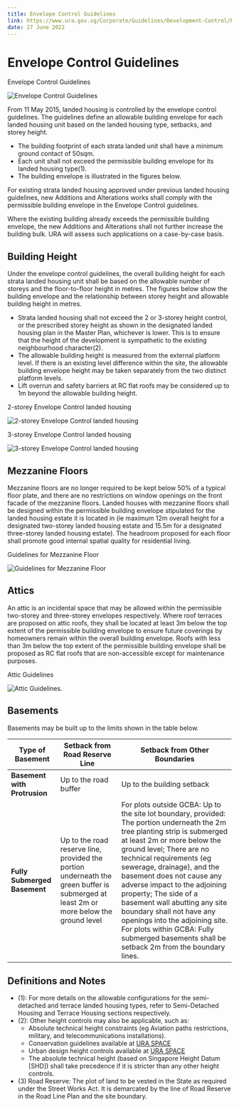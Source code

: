 ```yaml
---
title: Envelope Control Guidelines
link: https://www.ura.gov.sg/Corporate/Guidelines/Development-Control/Residential/Strata-Landed-Housing/EC
date: 27 June 2022
---
```


# Envelope Control Guidelines

Envelope Control Guidelines

![Envelope Control Guidelines](https://www.ura.gov.sg/-/media/Corporate/Guidelines/Development-control/Landed-Housing/SL05_Building_Envelope.jpg?h=100%25&w=100%25)

From 11 May 2015, landed housing is controlled by the envelope control guidelines. The guidelines define an allowable building envelope for each landed housing unit based on the landed housing type, setbacks, and storey height.

- The building footprint of each strata landed unit shall have a minimum ground contact of 50sqm.
- Each unit shall not exceed the permissible building envelope for its landed housing type(1).
- The building envelope is illustrated in the figures below.

For existing strata landed housing approved under previous landed housing guidelines, new Additions and Alterations works shall comply with the permissible building envelope in the Envelope Control guidelines.

Where the existing building already exceeds the permissible building envelope, the new Additions and Alterations shall not further increase the building bulk. URA will assess such applications on a case-by-case basis.

## Building Height

Under the envelope control guidelines, the overall building height for each strata landed housing unit shall be based on the allowable number of storeys and the floor-to-floor height in metres. The figures below show the building envelope and the relationship between storey height and allowable building height in metres.

- Strata landed housing shall not exceed the 2 or 3-storey height control, or the prescribed storey height as shown in the designated landed housing plan in the Master Plan, whichever is lower. This is to ensure that the height of the development is sympathetic to the existing neighbourhood character(2).
- The allowable building height is measured from the external platform level. If there is an existing level difference within the site, the allowable building envelope height may be taken separately from the two distinct platform levels.
- Lift overrun and safety barriers at RC flat roofs may be considered up to 1m beyond the allowable building height.

2-storey Envelope Control landed housing

![2-storey Envelope Control landed housing](https://www.ura.gov.sg/-/media/Corporate/Guidelines/Development-control/Bungalows/LHD11-Envelope-control-2styedited10aug21LHD09A-Envelope-control-2sty.jpg?h=327&w=800)

3-storey Envelope Control landed housing

![3-storey Envelope Control landed housing](https://www.ura.gov.sg/-/media/Corporate/Guidelines/Development-control/Bungalows/LHD12-Envelope-control-3sty10aug21LHD09B-Envelope-control-3sty.jpg?h=373&w=800)

## Mezzanine Floors

Mezzanine floors are no longer required to be kept below 50% of a typical floor plate, and there are no restrictions on window openings on the front facade of the mezzanine floors. Landed houses with mezzanine floors shall be designed within the permissible building envelope stipulated for the landed housing estate it is located in (ie maximum 12m overall height for a designated two-storey landed housing estate and 15.5m for a designated three-storey landed housing estate). The headroom proposed for each floor shall promote good internal spatial quality for residential living.

Guidelines for Mezzanine Floor

![Guidelines for Mezzanine Floor](https://www.ura.gov.sg/-/media/Corporate/Guidelines/Development-control/Landed-Housing/LHD17_Mezzanine.jpg?h=100%25&w=100%25)

## Attics

An attic is an incidental space that may be allowed within the permissible two-storey and three-storey envelopes respectively. Where roof terraces are proposed on attic roofs, they shall be located at least 3m below the top extent of the permissible building envelope to ensure future coverings by homeowners remain within the overall building envelope. Roofs with less than 3m below the top extent of the permissible building envelope shall be proposed as RC flat roofs that are non-accessible except for maintenance purposes.

Attic Guidelines

![Attic Guidelines](https://www.ura.gov.sg/-/media/Corporate/Guidelines/Development-control/Landed-Housing/LHD18_New_EC_Attic.jpg).

## Basements

Basements may be built up to the limits shown in the table below.

| **Type of Basement**         | **Setback from Road Reserve Line**                                                                                                    | **Setback from Other Boundaries**                                                                                                                                                                                                                                                                                                                                                                                                                                                                                              |
| ---------------------------- | ------------------------------------------------------------------------------------------------------------------------------------- | ------------------------------------------------------------------------------------------------------------------------------------------------------------------------------------------------------------------------------------------------------------------------------------------------------------------------------------------------------------------------------------------------------------------------------------------------------------------------------------------------------------------------------ |
| **Basement with Protrusion** | Up to the road buffer                                                                                                                 | Up to the building setback                                                                                                                                                                                                                                                                                                                                                                                                                                                                                                     |
| **Fully Submerged Basement** | Up to the road reserve line, provided the portion underneath the green buffer is submerged at least 2m or more below the ground level | For plots outside GCBA: Up to the site lot boundary, provided: The portion underneath the 2m tree planting strip is submerged at least 2m or more below the ground level; There are no technical requirements (eg sewerage, drainage), and the basement does not cause any adverse impact to the adjoining property; The side of a basement wall abutting any site boundary shall not have any openings into the adjoining site. For plots within GCBA: Fully submerged basements shall be setback 2m from the boundary lines. |

## Definitions and Notes

- (1): For more details on the allowable configurations for the semi-detached and terrace landed housing types, refer to Semi-Detached Housing and Terrace Housing sections respectively.
- (2): Other height controls may also be applicable, such as:
  - Absolute technical height constraints (eg Aviation paths restrictions, military, and telecommunications installations).
  - Conservation guidelines available at [URA SPACE](https://www.ura.gov.sg/maps/?service=STB)
  - Urban design height controls available at [URA SPACE](https://www.ura.gov.sg/maps/?service=STB)
  - The absolute technical height (based on Singapore Height Datum [SHD]) shall take precedence if it is stricter than any other height controls.
- (3) Road Reserve: The plot of land to be vested in the State as required under the Street Works Act. It is demarcated by the line of Road Reserve in the Road Line Plan and the site boundary.
